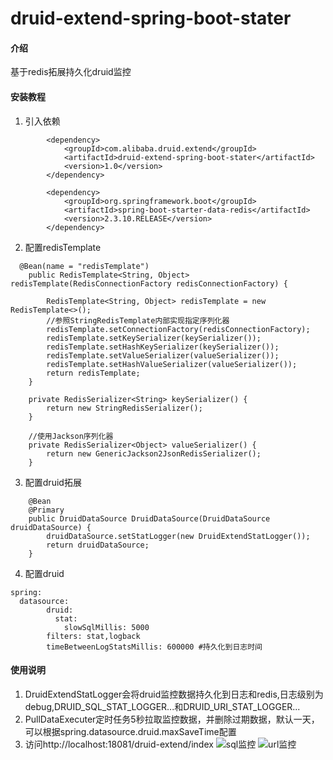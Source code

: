 # druid-extend-spring-boot-stater

#### 介绍
基于redis拓展持久化druid监控



#### 安装教程

1.  引入依赖

```
        <dependency>
            <groupId>com.alibaba.druid.extend</groupId>
            <artifactId>druid-extend-spring-boot-stater</artifactId>
            <version>1.0</version>
        </dependency>

        <dependency>
            <groupId>org.springframework.boot</groupId>
            <artifactId>spring-boot-starter-data-redis</artifactId>
            <version>2.3.10.RELEASE</version>
        </dependency>
```



2.  配置redisTemplate
```
  @Bean(name = "redisTemplate")
    public RedisTemplate<String, Object> redisTemplate(RedisConnectionFactory redisConnectionFactory) {

        RedisTemplate<String, Object> redisTemplate = new RedisTemplate<>();
        //参照StringRedisTemplate内部实现指定序列化器
        redisTemplate.setConnectionFactory(redisConnectionFactory);
        redisTemplate.setKeySerializer(keySerializer());
        redisTemplate.setHashKeySerializer(keySerializer());
        redisTemplate.setValueSerializer(valueSerializer());
        redisTemplate.setHashValueSerializer(valueSerializer());
        return redisTemplate;
    }

    private RedisSerializer<String> keySerializer() {
        return new StringRedisSerializer();
    }

    //使用Jackson序列化器
    private RedisSerializer<Object> valueSerializer() {
        return new GenericJackson2JsonRedisSerializer();
    }
```

3.  配置druid拓展


```
    @Bean
    @Primary
    public DruidDataSource DruidDataSource(DruidDataSource druidDataSource) {
        druidDataSource.setStatLogger(new DruidExtendStatLogger());
        return druidDataSource;
    }
```
4.  配置druid

```
spring:
  datasource:
        druid:
          stat:
            slowSqlMillis: 5000
        filters: stat,logback
        timeBetweenLogStatsMillis: 600000 #持久化到日志时间
```



#### 使用说明

1.  DruidExtendStatLogger会将druid监控数据持久化到日志和redis,日志级别为debug,DRUID_SQL_STAT_LOGGER...和DRUID_URI_STAT_LOGGER...
2.  PullDataExecuter定时任务5秒拉取监控数据，并删除过期数据，默认一天，可以根据spring.datasource.druid.maxSaveTime配置
3.  访问http://localhost:18081/druid-extend/index
![sql监控](https://foruda.gitee.com/images/1683636329803663576/b1c584f6_2147200.png "屏幕截图")
![url监控](https://foruda.gitee.com/images/1683636354017283246/84ad13df_2147200.png "屏幕截图")


